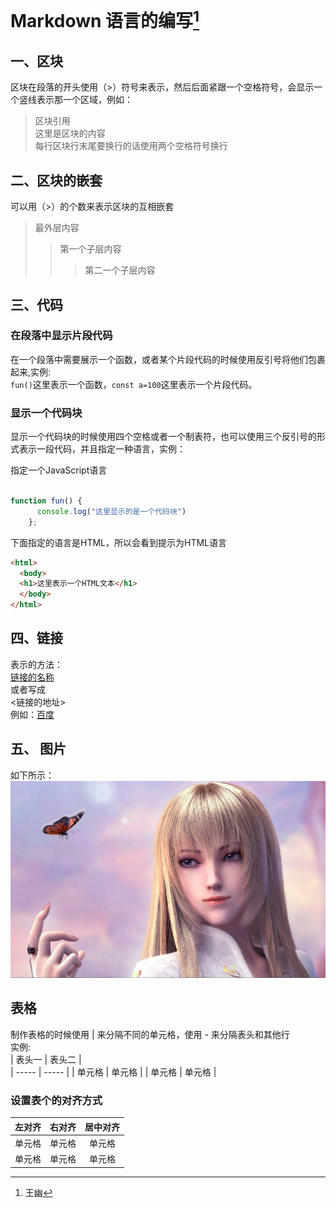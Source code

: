 # Markdown 语言的编写[^作者]

[^作者]:王幽

## 一、区块

区块在段落的开头使用（>）符号来表示，然后后面紧跟一个空格符号，会显示一个竖线表示那一个区域，例如：
> 区块引用  
> 这里是区块的内容  
> 每行区块行末尾要换行的话使用两个空格符号换行

## 二、区块的嵌套

可以用（>）的个数来表示区块的互相嵌套
>最外层内容  
>>第一个子层内容
>>>第二一个子层内容

## 三、代码

### 在段落中显示片段代码

在一个段落中需要展示一个函数，或者某个片段代码的时候使用反引号将他们包裹起来,实例:  
`fun()`这里表示一个函数，`const a=100`这里表示一个片段代码。

### 显示一个代码块

显示一个代码块的时候使用四个空格或者一个制表符，也可以使用三个反引号的形式表示一段代码，并且指定一种语言，实例：  

指定一个JavaScript语言

``` javascript

function fun() {
      console.log("这里显示的是一个代码块")
    };  

```  

下面指定的语言是HTML，所以会看到提示为HTML语言

``` html
<html>
  <body>
  <h1>这里表示一个HTML文本</h1>
  </body>
</html>

```

## 四、链接

表示的方法：  
[链接的名称](链接的地址)  
或者写成  
<链接的地址>  
例如：[百度](www.baidu.com)

## 五、 图片

如下所示：
![图片不能正常显示时显示这段文字](../assets/天使彦.jpg "这里可以写一个标题")  

## 表格

制作表格的时候使用 | 来分隔不同的单元格，使用 - 来分隔表头和其他行  
实例:  
| 表头一 | 表头二 |  
| -----  | -----  |
| 单元格 |  单元格 |
| 单元格 |  单元格 |

### 设置表个的对齐方式

| 左对齐 | 右对齐 | 居中对齐 |
| :-----| ----: | :----: |
| 单元格 | 单元格 | 单元格 |
| 单元格 | 单元格 | 单元格 |
